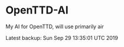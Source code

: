# OpenTTD-AI
My AI for OpenTTD, will use primarily air

Latest backup: Sun Sep 29 13:35:01 UTC 2019
